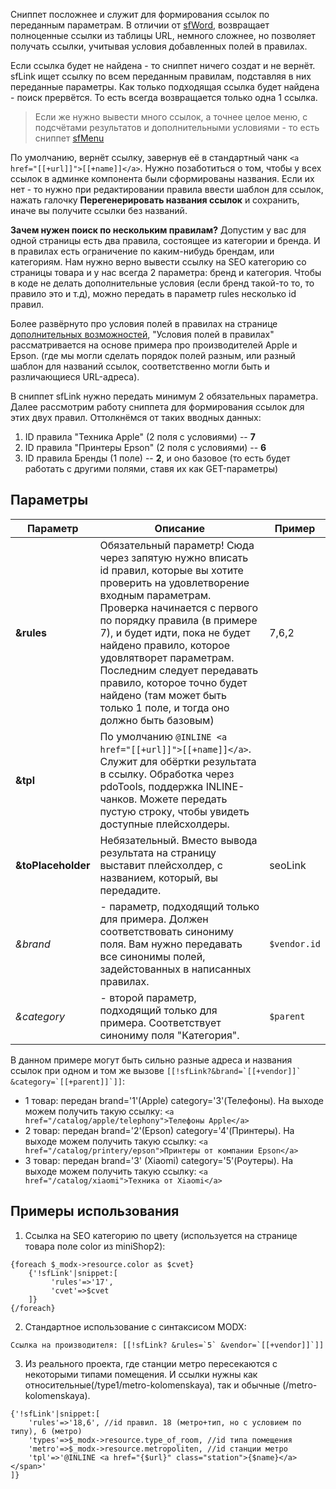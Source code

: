 Сниппет посложнее и служит для формирования ссылок по переданным параметрам.
В отличии от [sfWord][0], возвращает полноценные ссылки из таблицы URL, немного сложнее, но позволяет получать ссылки, учитывая условия добавленных полей в правилах.

Если ссылка будет не найдена - то сниппет ничего создат и не вернёт. sfLink ищет ссылку по всем переданным правилам, подставляя в них переданные параметры. Как только подходящая ссылка будет найдена - поиск прервётся. То есть всегда возвращается только одна 1 ссылка.

> Если же нужно вывести много ссылок, а точнее целое меню, с подсчётами результатов и дополнительными условиями - то есть сниппет [sfMenu][2]

По умолчанию, вернёт ссылку, завернув её в стандартный чанк `<a href="[[+url]]">[[+name]]</a>`. Нужно позаботиться о том, чтобы у всех ссылок в админке компонента были сформированы названия. Если их нет - то нужно при редактировании правила ввести шаблон для ссылок, нажать галочку **Перегенерировать названия ссылок** и сохранить, иначе вы получите ссылки без названий.
  
**Зачем нужен поиск по нескольким правилам?** Допустим у вас для одной страницы есть два правила, состоящее из категории и бренда. И в правилах есть ограничение по каким-нибудь брендам, или категориям. Нам нужно верно вывести ссылку на SEO категорию со страницы товара и у нас всегда 2 параметра: бренд и категория. Чтобы в коде не делать дополнительные условия (если бренд такой-то то, то правило это и т.д), можно передать в параметр rules несколько id правил. 

Более развёрнуто про условия полей в правилах на странице [дополнительных возможностей][1], "Условия полей в правилах" рассматривается на основе примера про производителей Apple и Epson. (где мы могли сделать порядок полей разным, или разный шаблон для названий ссылок, соответственно могли быть и различающиеся URL-адреса). 

В сниппет sfLink нужно передать минимум 2 обязательных параметра. 
Далее рассмотрим работу сниппета для формирования ссылок для этих двух правил. Оттолкнёмся от таких вводных данных:

1. ID правила "Техника Apple" (2 поля с условиями) -- **7**
2. ID правила "Принтеры Epson" (2 поля с условиями) -- **6**
3. ID правила Бренды (1 поле) -- **2**, и оно базовое (то есть будет работать с другими полями, ставя их как GET-параметры)

## Параметры

Параметр | Описание | Пример
-------- | -------- | -------
**&rules** | Обязательный параметр! Сюда через запятую нужно вписать id правил, которые вы хотите проверить на удовлетворение входным параметрам. Проверка начинается с первого по порядку правила (в примере 7), и будет идти, пока не будет найдено правило, которое удовлятворет параметрам. Последним следует передавать правило, которое точно будет найдено (там может быть только 1 поле, и тогда оно должно быть базовым) | 7,6,2
**&tpl**| По умолчанию `@INLINE <a href="[[+url]]">[[+name]]</a>`. Служит для обёртки результата в ссылку. Обработка через pdoTools, поддержка INLINE-чанков. Можете передать пустую строку, чтобы увидеть доступные плейсхолдеры.
**&toPlaceholder**| Небязательный. Вместо вывода результата на страницу выставит плейсхолдер, с названием, который, вы передадите. | seoLink
*&brand* | - параметр, подходящий только для примера. Должен соответствовать синониму поля. Вам нужно передавать все синонимы полей, задейстованных в написанных правилах. | `$vendor.id`  
*&category* | - второй параметр, подходящий только для примера. Соответствует синониму поля "Категория". | `$parent`  

В данном примере могут быть сильно разные адреса и названия ссылок при одном и том же вызове ```[[!sfLink?&brand=`[[+vendor]]` &category=`[[+parent]]`]]```: 
* 1 товар: передан brand='1'(Apple) category='3'(Телефоны). На выходе можем получить такую ссылку: `<a href="/catalog/apple/telephony">Телефоны Apple</a>`
* 2 товар: передан brand='2'(Epson) category='4'(Принтеры). На выходе можем получить такую ссылку: `<a href="/catalog/printery/epson">Принтеры от компании Epson</a>`
* 3 товар: передан brand='3' (Xiaomi) category='5'(Роутеры). На выходе можем получить такую ссылку: `<a href="/catalog/xiaomi">Техника от Xiaomi</a>`


## Примеры использования

1. Ссылка на SEO категорию по цвету (используется на странице товара поле color из miniShop2):
```
{foreach $_modx->resource.color as $cvet}
	{'!sfLink'|snippet:[ 
	     'rules'=>'17',
	     'cvet'=>$cvet
	]}
{/foreach}
```

2. Стандартное использование с синтаксисом MODX:
```
Ссылка на производителя: [[!sfLink? &rules=`5` &vendor=`[[+vendor]]`]]
```

3. Из реального проекта, где станции метро пересекаются с некоторыми типами помещения. И ссылки нужны как относительные(/type1/metro-kolomenskaya), так и обычные (/metro-kolomenskaya).
```
{'!sfLink'|snippet:[
    'rules'=>'18,6', //id правил. 18 (метро+тип, но с условием по типу), 6 (метро)
    'types'=>$_modx->resource.type_of_room, //id типа помещения
    'metro'=>$_modx->resource.metropoliten, //id станции метро
    'tpl'=>'@INLINE <a href="{$url}" class="station">{$name}</a></span>'
]}
```  


[0]: /ru/01_Компоненты/44_SeoFilter/04_Сниппеты/01_sfWord.md
[1]: /ru/01_Компоненты/44_SeoFilter/03_Дополнительные_возможности.md
[2]: /ru/01_Компоненты/44_SeoFilter/04_Сниппеты/03_sfMenu.md